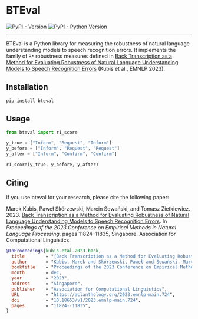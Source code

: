 # BTEval

[![PyPI - Version](https://img.shields.io/pypi/v/bteval.svg)](https://pypi.org/project/bteval)
[![PyPI - Python Version](https://img.shields.io/pypi/pyversions/bteval.svg)](https://pypi.org/project/bteval)

-----

BTEval is a Python library for measuring the robustness of natural language understanding models to speech recognition errors.
It implements the family of `R*` robustness measures defined in [Back Transcription as a Method for Evaluating Robustness of Natural Language Understanding Models to Speech Recognition Errors](https://aclanthology.org/2023.emnlp-main.724) (Kubis et al., EMNLP 2023).

## Installation

```console
pip install bteval
```

## Usage

```python
from bteval import r1_score

y_true = ["Inform", "Request", "Inform"]
y_before = ["Inform", "Request", "Request"]
y_after = ["Inform", "Confirm", "Confirm"]

r1_score(y_true, y_before, y_after)
```

## Citing

If you use bteval for your research, please cite the following paper:

Marek Kubis, Paweł Skórzewski, Marcin Sowański, and Tomasz Zietkiewicz. 2023. [Back Transcription as a Method for Evaluating Robustness of Natural Language Understanding Models to Speech Recognition Errors](https://aclanthology.org/2023.emnlp-main.724). In *Proceedings of the 2023 Conference on Empirical Methods in Natural Language Processing*, pages 11824–11835, Singapore. Association for Computational Linguistics.

```bibtex
@InProceedings{kubis-etal-2023-back,
  title        = "{Back Transcription as a Method for Evaluating Robustness of Natural Language Understanding Models to Speech Recognition Errors}",
  author       = "Kubis, Marek and Skórzewski, Paweł and Sowański, Marcin and Ziętkiewicz, Tomasz",
  booktitle    = "Proceedings of the 2023 Conference on Empirical Methods in Natural Language Processing",
  month        = dec,
  year         = "2023",
  address      = "Singapore",
  publisher    = "Association for Computational Linguistics",
  URL          = "https://aclanthology.org/2023.emnlp-main.724",
  doi          = "10.18653/v1/2023.emnlp-main.724",
  pages        = "11824--11835",
}
```
